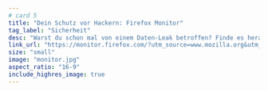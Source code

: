```yaml
---
# card 5
title: "Dein Schutz vor Hackern: Firefox Monitor"
tag_label: "Sicherheit"
desc: "Warst du schon mal von einem Daten-Leak betroffen? Finde es heraus und lass dich auch in Zukunft warnen."
link_url: "https://monitor.firefox.com/?utm_source=www.mozilla.org&utm_medium=referral&utm_campaign=homepage&utm_content=card"
size: "small"
image: "monitor.jpg"
aspect_ratio: "16-9"
include_highres_image: true
---
```

